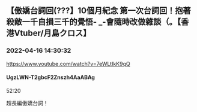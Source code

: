 ## 【傲嬌台詞回(???】10個月紀念 第一次台詞回！抱著殺敵一千自損三千的覺悟- _-會隨時改做雜談（。【香港Vtuber/月島クロス】
### 2022-04-16 14:30:32
https://www.youtube.com/watch?v=7eWLtIkK9qQ
#### UgzLWN-T2gbcF2Znszh4AaABAg
52:20

超長編傲嬌台詞！

